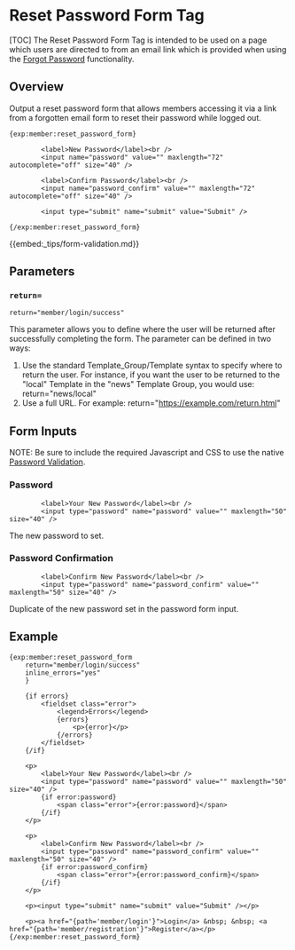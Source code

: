 <!--
    This source file is part of the open source project
    ExpressionEngine User Guide (https://github.com/ExpressionEngine/ExpressionEngine-User-Guide)

    @link      https://expressionengine.com/
    @copyright Copyright (c) 2003-2020, Packet Tide, LLC (https://packettide.com)
    @license   https://expressionengine.com/license Licensed under Apache License, Version 2.0
-->

# Reset Password Form Tag

[TOC]
The Reset Password Form Tag is intended to be used on a page which users are directed to from an email link which is provided when using the [Forgot Password](member/forgot-password.md) functionality.

## Overview

Output a reset password form that allows members accessing it via a link from a forgotten email form to reset their password while logged out.

    {exp:member:reset_password_form}

            <label>New Password</label><br />
            <input name="password" value="" maxlength="72" autocomplete="off" size="40" />

            <label>Confirm Password</label><br />
            <input name="password_confirm" value="" maxlength="72" autocomplete="off" size="40" />

			<input type="submit" name="submit" value="Submit" />

    {/exp:member:reset_password_form}

{{embed:_tips/form-validation.md}}

## Parameters

### `return=`

    return="member/login/success"

This parameter allows you to define where the user will be returned after successfully completing the form. The parameter can be defined in two ways:

1.  Use the standard Template_Group/Template syntax to specify where to return the user. For instance, if you want the user to be returned to the "local" Template in the "news" Template Group, you would use: return="news/local"
2.  Use a full URL. For example: return="<https://example.com/return.html>"

## Form Inputs
NOTE: Be sure to include the required Javascript and CSS to use the native [Password Validation](member/password-validation.md).

### Password

            <label>Your New Password</label><br />
            <input type="password" name="password" value="" maxlength="50" size="40" />

The new password to set.

### Password Confirmation

            <label>Confirm New Password</label><br />
            <input type="password" name="password_confirm" value="" maxlength="50" size="40" />


Duplicate of the new password set in the password form input.

## Example

    {exp:member:reset_password_form
        return="member/login/success"
        inline_errors="yes"
        }

        {if errors}
            <fieldset class="error">
                <legend>Errors</legend>
                {errors}
                    <p>{error}</p>
                {/errors}
            </fieldset>
        {/if}

        <p>
            <label>Your New Password</label><br />
            <input type="password" name="password" value="" maxlength="50" size="40" />
            {if error:password}
                <span class="error">{error:password}</span>
            {/if}
        </p>

        <p>
            <label>Confirm New Password</label><br />
            <input type="password" name="password_confirm" value="" maxlength="50" size="40" />
            {if error:password_confirm}
                <span class="error">{error:password_confirm}</span>
            {/if}
        </p>

        <p><input type="submit" name="submit" value="Submit" /></p>

        <p><a href="{path='member/login'}">Login</a> &nbsp; &nbsp; <a href="{path='member/registration'}">Register</a></p>
    {/exp:member:reset_password_form}

